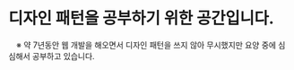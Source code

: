 디자인 패턴을 공부하기 위한 공간입니다. 
=============
&emsp;※ 약 7년동안 웹 개발을 해오면서 디자인 패턴을 쓰지 않아 무시했지만 요양 중에 심심해서 공부하고 있습니다.
